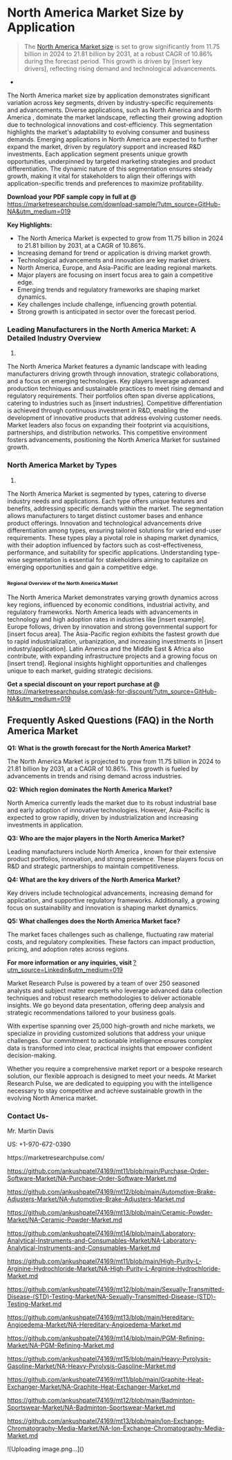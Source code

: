 <h1>North America  Market&nbsp;Size by Application</h1><blockquote><p>The <a href="https://marketresearchpulse.com/download-sample/?utm_source=GitHub-NA&amp;utm_medium=019">North America  Market size</a> is set to grow significantly from 11.75 billion in 2024 to 21.81 billion by 2031, at a robust CAGR of 10.86% during the forecast period. This growth is driven by [insert key drivers], reflecting rising demand and technological advancements.</p></blockquote><ul><li></li></ul><p>The North America  market size by application demonstrates significant variation across key segments, driven by industry-specific requirements and advancements. Diverse applications, such as North America  and North America , dominate the market landscape, reflecting their growing adoption due to technological innovations and cost-efficiency. This segmentation highlights the market's adaptability to evolving consumer and business demands. Emerging applications in North America  are expected to further expand the market, driven by regulatory support and increased R&D investments. Each application segment presents unique growth opportunities, underpinned by targeted marketing strategies and product differentiation. The dynamic nature of this segmentation ensures steady growth, making it vital for stakeholders to align their offerings with application-specific trends and preferences to maximize profitability.</p><p><strong>Download your PDF sample copy in full at @ </strong><a href="https://marketresearchpulse.com/download-sample/?utm_source=GitHub-NA&amp;utm_medium=019">https://marketresearchpulse.com/download-sample/?utm_source=GitHub-NA&amp;utm_medium=019</a></p><p><strong>Key Highlights: </strong></p><ul><li>The North America  Market is expected to grow from 11.75 billion in 2024 to 21.81 billion by 2031, at a CAGR of 10.86%.</li><li>Increasing demand for trend or application is driving market growth.</li><li>Technological advancements and innovation are key market drivers.</li><li>North America, Europe, and Asia-Pacific are leading regional markets.</li><li>Major players are focusing on insert focus area to gain a competitive edge.</li><li>Emerging trends and regulatory frameworks are shaping market dynamics.</li><li>Key challenges include challenge, influencing growth potential.</li><li>Strong growth is anticipated in sector over the forecast period.</li></ul><h3>Leading Manufacturers in the North America  Market: A Detailed Industry Overview</h3><ol><li></li></ol><div class="flex max-w-full flex-col flex-grow"><div class="min-h-8 text-message flex w-full flex-col items-end gap-2 whitespace-normal break-words [.text-message+&amp;]:mt-5" dir="auto" data-message-author-role="assistant" data-message-id="fd8432e4-4910-450d-b182-61b7bfb0a01f" data-message-model-slug="gpt-4o"><div class="flex w-full flex-col gap-1 empty:hidden first:pt-[3px]"><div class="markdown prose w-full break-words dark:prose-invert light"><p>The North America  Market features a dynamic landscape with leading manufacturers driving growth through innovation, strategic collaborations, and a focus on emerging technologies. Key players leverage advanced production techniques and sustainable practices to meet rising demand and regulatory requirements. Their portfolios often span diverse applications, catering to industries such as [insert industries]. Competitive differentiation is achieved through continuous investment in R&amp;D, enabling the development of innovative products that address evolving customer needs. Market leaders also focus on expanding their footprint via acquisitions, partnerships, and distribution networks. This competitive environment fosters advancements, positioning the North America  Market for sustained growth.</p></div></div></div></div><h3>North America  Market by Types</h3><ol><li></li></ol><div class="flex max-w-full flex-col flex-grow"><div class="min-h-8 text-message flex w-full flex-col items-end gap-2 whitespace-normal break-words [.text-message+&amp;]:mt-5" dir="auto" data-message-author-role="assistant" data-message-id="084470be-0bb7-4664-bddf-5156b4f41249" data-message-model-slug="gpt-4o-mini"><div class="flex w-full flex-col gap-1 empty:hidden first:pt-[3px]"><div class="markdown prose w-full break-words dark:prose-invert light"><p>The North America  Market is segmented by types, catering to diverse industry needs and applications. Each type offers unique features and benefits, addressing specific demands within the market. The segmentation allows manufacturers to target distinct customer bases and enhance product offerings. Innovation and technological advancements drive differentiation among types, ensuring tailored solutions for varied end-user requirements. These types play a pivotal role in shaping market dynamics, with their adoption influenced by factors such as cost-effectiveness, performance, and suitability for specific applications. Understanding type-wise segmentation is essential for stakeholders aiming to capitalize on emerging opportunities and gain a competitive edge.</p></div></div></div></div><h3><span style="font-size: 11px;">Regional Overview of the North America  Market</span></h3><div class="flex max-w-full flex-col flex-grow"><div class="min-h-8 text-message flex w-full flex-col items-end gap-2 whitespace-normal break-words [.text-message+&amp;]:mt-5" dir="auto" data-message-author-role="assistant" data-message-id="e9038762-ce64-4e30-91c9-9bd413514231" data-message-model-slug="gpt-4o-mini"><div class="flex w-full flex-col gap-1 empty:hidden first:pt-[3px]"><div class="markdown prose w-full break-words dark:prose-invert light"><p>The North America  Market demonstrates varying growth dynamics across key regions, influenced by economic conditions, industrial activity, and regulatory frameworks. North America leads with advancements in technology and high adoption rates in industries like [insert example]. Europe follows, driven by innovation and strong governmental support for [insert focus area]. The Asia-Pacific region exhibits the fastest growth due to rapid industrialization, urbanization, and increasing investments in [insert industry/application]. Latin America and the Middle East &amp; Africa also contribute, with expanding infrastructure projects and a growing focus on [insert trend]. Regional insights highlight opportunities and challenges unique to each market, guiding strategic decisions.</p></div></div></div></div><p><strong>Get a special discount on your report purchase at @ </strong><a href="https://marketresearchpulse.com/ask-for-discount/?utm_source=GitHub-NA&amp;utm_medium=019">https://marketresearchpulse.com/ask-for-discount/?utm_source=GitHub-NA&amp;utm_medium=019</a></p><h2>Frequently Asked Questions (FAQ) in the North America  Market</h2><p><strong>Q1: What is the growth forecast for the North America  Market?</strong></p><p>The North America  Market is projected to grow from 11.75 billion in 2024 to 21.81 billion by 2031, at a CAGR of 10.86%. This growth is fueled by advancements in trends and rising demand across industries.</p><p><strong>Q2: Which region dominates the North America  Market?</strong></p><p>North America currently leads the market due to its robust industrial base and early adoption of innovative technologies. However, Asia-Pacific is expected to grow rapidly, driven by industrialization and increasing investments in application.</p><p><strong>Q3: Who are the major players in the North America  Market?</strong></p><p>Leading manufacturers include North America , known for their extensive product portfolios, innovation, and strong presence. These players focus on R&amp;D and strategic partnerships to maintain competitiveness.</p><p><strong>Q4: What are the key drivers of the North America  Market?</strong></p><p>Key drivers include technological advancements, increasing demand for application, and supportive regulatory frameworks. Additionally, a growing focus on sustainability and innovation is shaping market dynamics.</p><p><strong>Q5: What challenges does the North America  Market face?</strong></p><p>The market faces challenges such as challenge, fluctuating raw material costs, and regulatory complexities. These factors can impact production, pricing, and adoption rates across regions.</p><p><strong>For more information or any inquiries, visit&nbsp;</strong><a href="?utm_source=Linkedin&utm_medium=019">?utm_source=Linkedin&utm_medium=019</a></p><p>Market Research Pulse is powered by a team of over 250 seasoned analysts and subject matter experts who leverage advanced data collection techniques and robust research methodologies to deliver actionable insights. We go beyond data presentation, offering deep analysis and strategic recommendations tailored to your business goals.</p><p>With expertise spanning over 25,000 high-growth and niche markets, we specialize in providing customized solutions that address your unique challenges. Our commitment to actionable intelligence ensures complex data is transformed into clear, practical insights that empower confident decision-making.</p><p>Whether you require a comprehensive market report or a bespoke research solution, our flexible approach is designed to meet your needs. At Market Research Pulse, we are dedicated to equipping you with the intelligence necessary to stay competitive and achieve sustainable growth in the evolving North America  market.</p><h3><strong>Contact Us-</strong></h3><p>Mr. Martin Davis</p><p>US: +1-970-672-0390</p><p>https://marketresearchpulse.com/</p><p><a href="https://github.com/ankushpatel74169/mt11/blob/main/Purchase-Order-Software-Market/NA-Purchase-Order-Software-Market.md">https://github.com/ankushpatel74169/mt11/blob/main/Purchase-Order-Software-Market/NA-Purchase-Order-Software-Market.md</a></p><p><a href="https://github.com/ankushpatel74169/mt12/blob/main/Automotive-Brake-Adjusters-Market/NA-Automotive-Brake-Adjusters-Market.md">https://github.com/ankushpatel74169/mt12/blob/main/Automotive-Brake-Adjusters-Market/NA-Automotive-Brake-Adjusters-Market.md</a></p><p><a href="https://github.com/ankushpatel74169/mt13/blob/main/Ceramic-Powder-Market/NA-Ceramic-Powder-Market.md">https://github.com/ankushpatel74169/mt13/blob/main/Ceramic-Powder-Market/NA-Ceramic-Powder-Market.md</a></p><p><a href="https://github.com/ankushpatel74169/mt14/blob/main/Laboratory-Analytical-Instruments-and-Consumables-Market/NA-Laboratory-Analytical-Instruments-and-Consumables-Market.md">https://github.com/ankushpatel74169/mt14/blob/main/Laboratory-Analytical-Instruments-and-Consumables-Market/NA-Laboratory-Analytical-Instruments-and-Consumables-Market.md</a></p><p><a href="https://github.com/ankushpatel74169/mt11/blob/main/High-Purity-L-Arginine-Hydrochloride-Market/NA-High-Purity-L-Arginine-Hydrochloride-Market.md">https://github.com/ankushpatel74169/mt11/blob/main/High-Purity-L-Arginine-Hydrochloride-Market/NA-High-Purity-L-Arginine-Hydrochloride-Market.md</a></p><p><a href="https://github.com/ankushpatel74169/mt12/blob/main/Sexually-Transmitted-Disease-(STD)-Testing-Market/NA-Sexually-Transmitted-Disease-(STD)-Testing-Market.md">https://github.com/ankushpatel74169/mt12/blob/main/Sexually-Transmitted-Disease-(STD)-Testing-Market/NA-Sexually-Transmitted-Disease-(STD)-Testing-Market.md</a></p><p><a href="https://github.com/ankushpatel74169/mt13/blob/main/Hereditary-Angioedema-Market/NA-Hereditary-Angioedema-Market.md">https://github.com/ankushpatel74169/mt13/blob/main/Hereditary-Angioedema-Market/NA-Hereditary-Angioedema-Market.md</a></p><p><a href="https://github.com/ankushpatel74169/mt14/blob/main/PGM-Refining-Market/NA-PGM-Refining-Market.md">https://github.com/ankushpatel74169/mt14/blob/main/PGM-Refining-Market/NA-PGM-Refining-Market.md</a></p><p><a href="https://github.com/ankushpatel74169/mt15/blob/main/Heavy-Pyrolysis-Gasoline-Market/NA-Heavy-Pyrolysis-Gasoline-Market.md">https://github.com/ankushpatel74169/mt15/blob/main/Heavy-Pyrolysis-Gasoline-Market/NA-Heavy-Pyrolysis-Gasoline-Market.md</a></p><p><a href="https://github.com/ankushpatel74169/mt11/blob/main/Graphite-Heat-Exchanger-Market/NA-Graphite-Heat-Exchanger-Market.md">https://github.com/ankushpatel74169/mt11/blob/main/Graphite-Heat-Exchanger-Market/NA-Graphite-Heat-Exchanger-Market.md</a></p><p><a href="https://github.com/ankushpatel74169/mt12/blob/main/Badminton-Sportswear-Market/NA-Badminton-Sportswear-Market.md">https://github.com/ankushpatel74169/mt12/blob/main/Badminton-Sportswear-Market/NA-Badminton-Sportswear-Market.md</a></p><p><a href="https://github.com/ankushpatel74169/mt13/blob/main/Ion-Exchange-Chromatography-Media-Market/NA-Ion-Exchange-Chromatography-Media-Market.md">https://github.com/ankushpatel74169/mt13/blob/main/Ion-Exchange-Chromatography-Media-Market/NA-Ion-Exchange-Chromatography-Media-Market.md</a></p>
![Uploading image.png…]()
